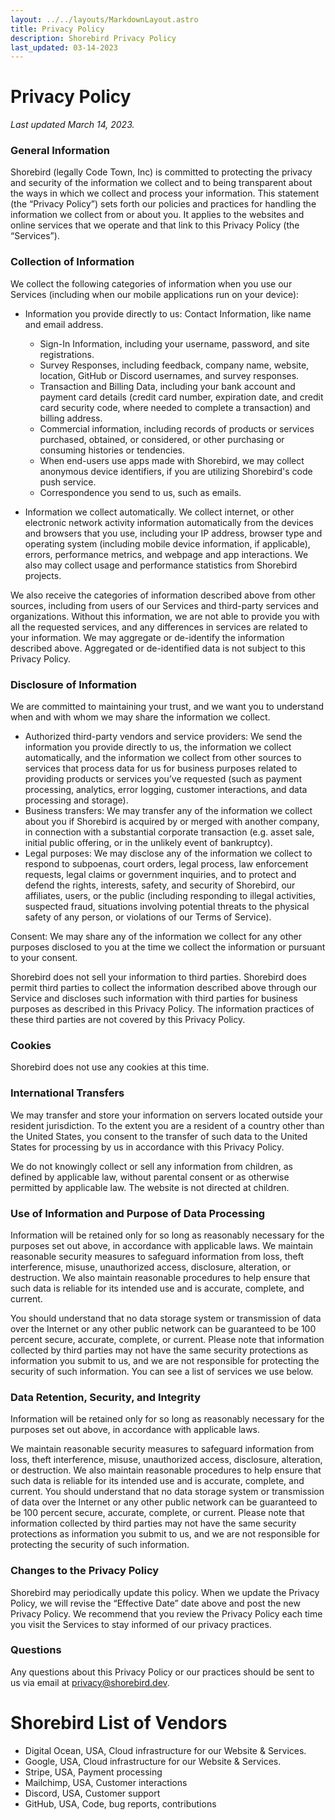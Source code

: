```yaml
---
layout: ../../layouts/MarkdownLayout.astro
title: Privacy Policy
description: Shorebird Privacy Policy
last_updated: 03-14-2023
---
```


# Privacy Policy

_Last updated March 14, 2023._

### General Information

Shorebird (legally Code Town, Inc) is committed to protecting the privacy and
security of the information we collect and to being transparent about the ways
in which we collect and process your information. This statement (the “Privacy
Policy”) sets forth our policies and practices for handling the information we
collect from or about you. It applies to the websites and online services that
we operate and that link to this Privacy Policy (the “Services”).

### Collection of Information

We collect the following categories of information when you use our Services
(including when our mobile applications run on your device):

- Information you provide directly to us: Contact Information, like name and
  email address.

  - Sign-In Information, including your username, password, and site
    registrations.
  - Survey Responses, including feedback, company name, website, location,
    GitHub or Discord usernames, and survey responses.
  - Transaction and Billing Data, including your bank account and payment card
    details (credit card number, expiration date, and credit card security
    code, where needed to complete a transaction) and billing address.
  - Commercial information, including records of products or services
    purchased, obtained, or considered, or other purchasing or consuming
    histories or tendencies.
  - When end-users use apps made with Shorebird, we may collect anonymous
    device identifiers, if you are utilizing Shorebird's code push service.
  - Correspondence you send to us, such as emails.

- Information we collect automatically. We collect internet, or other electronic
  network activity information automatically from the devices and browsers
  that you use, including your IP address, browser type and operating system
  (including mobile device information, if applicable), errors, performance
  metrics, and webpage and app interactions. We also may collect usage and
  performance statistics from Shorebird projects.

We also receive the categories of information described above from other
sources, including from users of our Services and third-party services and
organizations. Without this information, we are not able to provide you with all
the requested services, and any differences in services are related to your
information. We may aggregate or de-identify the information described above.
Aggregated or de-identified data is not subject to this Privacy Policy.

### Disclosure of Information

We are committed to maintaining your trust, and we want you to understand when
and with whom we may share the information we collect.

- Authorized third-party vendors and service providers: We send the information
  you provide directly to us, the information we collect automatically, and
  the information we collect from other sources to services that process data
  for us for business purposes related to providing products or services
  you’ve requested (such as payment processing, analytics, error logging,
  customer interactions, and data processing and storage).
- Business transfers: We may transfer any of the information we collect about
  you if Shorebird is acquired by or merged with another company, in
  connection with a substantial corporate transaction (e.g. asset sale,
  initial public offering, or in the unlikely event of bankruptcy).
- Legal purposes: We may disclose any of the information we collect to respond
  to subpoenas, court orders, legal process, law enforcement requests, legal
  claims or government inquiries, and to protect and defend the rights,
  interests, safety, and security of Shorebird, our affiliates, users, or the
  public (including responding to illegal activities, suspected fraud,
  situations involving potential threats to the physical safety of any person,
  or violations of our Terms of Service).

Consent: We may share any of the information we collect for any other purposes
disclosed to you at the time we collect the information or pursuant to your
consent.

Shorebird does not sell your information to third parties. Shorebird does permit
third parties to collect the information described above through our Service and
discloses such information with third parties for business purposes as described
in this Privacy Policy. The information practices of these third parties are not
covered by this Privacy Policy.

### Cookies

Shorebird does not use any cookies at this time.

### International Transfers

We may transfer and store your information on servers located outside your
resident jurisdiction. To the extent you are a resident of a country other than
the United States, you consent to the transfer of such data to the United States
for processing by us in accordance with this Privacy Policy.

We do not knowingly collect or sell any information from children, as defined by
applicable law, without parental consent or as otherwise permitted by applicable
law. The website is not directed at children.

### Use of Information and Purpose of Data Processing

Information will be retained only for so long as reasonably necessary for the
purposes set out above, in accordance with applicable laws. We maintain
reasonable security measures to safeguard information from loss, theft
interference, misuse, unauthorized access, disclosure, alteration, or
destruction. We also maintain reasonable procedures to help ensure that such
data is reliable for its intended use and is accurate, complete, and current.

You should understand that no data storage system or transmission of data over
the Internet or any other public network can be guaranteed to be 100 percent
secure, accurate, complete, or current. Please note that information collected
by third parties may not have the same security protections as information you
submit to us, and we are not responsible for protecting the security of such
information. You can see a list of services we use below.

### Data Retention, Security, and Integrity

Information will be retained only for so long as reasonably necessary for the
purposes set out above, in accordance with applicable laws.

We maintain reasonable security measures to safeguard information from loss,
theft interference, misuse, unauthorized access, disclosure, alteration, or
destruction. We also maintain reasonable procedures to help ensure that such
data is reliable for its intended use and is accurate, complete, and
current. You should understand that no data storage system or transmission
of data over the Internet or any other public network can be guaranteed to
be 100 percent secure, accurate, complete, or current. Please note that
information collected by third parties may not have the same security
protections as information you submit to us, and we are not responsible for
protecting the security of such information.

### Changes to the Privacy Policy

Shorebird may periodically update this policy. When we update the Privacy
Policy, we will revise the “Effective Date” date above and post the new Privacy
Policy. We recommend that you review the Privacy Policy each time you visit the
Services to stay informed of our privacy practices.

### Questions

Any questions about this Privacy Policy or our practices should be sent to us
via email at privacy@shorebird.dev.

# Shorebird List of Vendors

- Digital Ocean, USA, Cloud infrastructure for our Website & Services.
- Google, USA, Cloud infrastructure for our Website & Services.
- Stripe, USA, Payment processing
- Mailchimp, USA, Customer interactions
- Discord, USA, Customer support
- GitHub, USA, Code, bug reports, contributions
